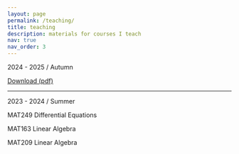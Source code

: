 ```yaml
---
layout: page
permalink: /teaching/
title: teaching
description: materials for courses I teach
nav: true
nav_order: 3
---
```


2024 - 2025 / Autumn

[Download (pdf)](https://candancelik.github.io/assets/pdf/schedule.pdf)

-----------------------------


2023 - 2024 / Summer 

MAT249 Differential Equations

MAT163 Linear Algebra

MAT209 Linear Algebra
